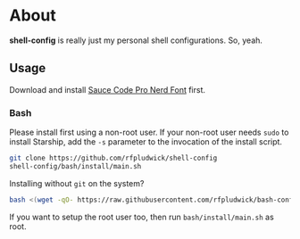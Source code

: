 # About

**shell-config** is really just my personal shell configurations. So, yeah.

## Usage

Download and install [Sauce Code Pro Nerd Font](https://www.nerdfonts.com/font-downloads) first.

### Bash

Please install first using a non-root user. If your non-root user needs `sudo` to install Starship, add the `-s` parameter to the invocation of the install script.

```bash
git clone https://github.com/rfpludwick/shell-config
shell-config/bash/install/main.sh
```

Installing without `git` on the system?

```bash
bash <(wget -qO- https://raw.githubusercontent.com/rfpludwick/bash-config/main/bash/install/no-git.sh)
```

If you want to setup the root user too, then run `bash/install/main.sh` as root.
